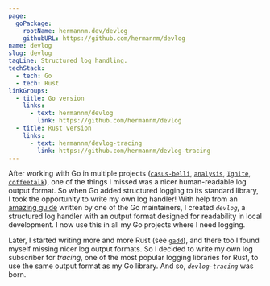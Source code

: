 ```yaml
---
page:
  goPackage:
    rootName: hermannm.dev/devlog
    githubURL: https://github.com/hermannm/devlog
name: devlog
slug: devlog
tagLine: Structured log handling.
techStack:
  - tech: Go
  - tech: Rust
linkGroups:
  - title: Go version
    links:
      - text: hermannm/devlog
        link: https://github.com/hermannm/devlog
  - title: Rust version
    links:
      - text: hermannm/devlog-tracing
        link: https://github.com/hermannm/devlog-tracing
---
```


After working with Go in multiple projects ([`casus-belli`](/casus-belli), [`analysis`](/analysis),
[`Ignite`](/ignite), [`coffeetalk`](/coffeetalk)), one of the things I missed was a nicer
human-readable log output format. So when Go added structured logging to its standard library, I
took the opportunity to write my own log handler! With help from an
[amazing guide](https://github.com/golang/example/blob/1d6d2400d4027025cb8edc86a139c9c581d672f7/slog-handler-guide/README.md)
written by one of the Go maintainers, I created _`devlog`_, a structured log handler with an output
format designed for readability in local development. I now use this in all my Go projects where I
need logging.

Later, I started writing more and more Rust (see [`gadd`](/gadd)), and there too I found myself
missing nicer log output formats. So I decided to write my own log subscriber for _tracing_, one of
the most popular logging libraries for Rust, to use the same output format as my Go library. And so,
<span class="whitespace-nowrap">_`devlog-tracing`_</span> was born.
